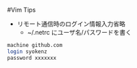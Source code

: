 #Vim Tips

- リモート通信時のログイン情報入力省略
  - ~/.netrc にユーザ名/パスワードを書く
```bash
machine github.com
login syokenz
password xxxxxxx
```
